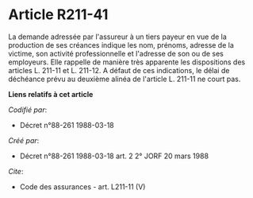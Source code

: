 # Article R211-41

La demande adressée par l'assureur à un tiers payeur en vue de la production de ses créances indique les nom, prénoms,
adresse de la victime, son activité professionnelle et l'adresse de son ou de ses employeurs. Elle rappelle de manière très
apparente les dispositions des articles L. 211-11 et L. 211-12. A défaut de ces indications, le délai de déchéance prévu au
deuxième alinéa de l'article L. 211-11 ne court pas.

**Liens relatifs à cet article**

_Codifié par_:

  - Décret n°88-261 1988-03-18

_Créé par_:

  - Décret n°88-261 1988-03-18 art. 2 2° JORF 20 mars 1988

_Cite_:

  - Code des assurances - art. L211-11 (V)
